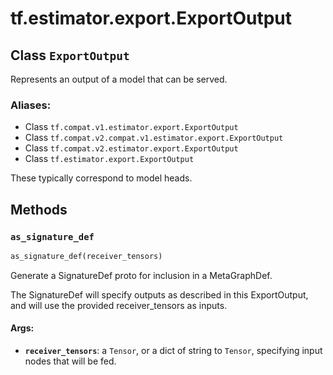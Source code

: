 <div itemscope itemtype="http://developers.google.com/ReferenceObject">
<meta itemprop="name" content="tf.estimator.export.ExportOutput" />
<meta itemprop="path" content="Stable" />
<meta itemprop="property" content="as_signature_def"/>
</div>

# tf.estimator.export.ExportOutput

## Class `ExportOutput`

Represents an output of a model that can be served.



### Aliases:

* Class `tf.compat.v1.estimator.export.ExportOutput`
* Class `tf.compat.v2.compat.v1.estimator.export.ExportOutput`
* Class `tf.compat.v2.estimator.export.ExportOutput`
* Class `tf.estimator.export.ExportOutput`

<!-- Placeholder for "Used in" -->

These typically correspond to model heads.

## Methods

<h3 id="as_signature_def"><code>as_signature_def</code></h3>

``` python
as_signature_def(receiver_tensors)
```

Generate a SignatureDef proto for inclusion in a MetaGraphDef.

The SignatureDef will specify outputs as described in this ExportOutput,
and will use the provided receiver_tensors as inputs.

#### Args:


* <b>`receiver_tensors`</b>: a `Tensor`, or a dict of string to `Tensor`, specifying
  input nodes that will be fed.



